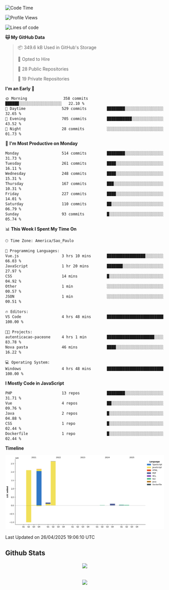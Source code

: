  
<!--START_SECTION:waka-->
![Code Time](http://img.shields.io/badge/Code%20Time-1%2C869%20hrs%2041%20mins-blue)

![Profile Views](http://img.shields.io/badge/Profile%20Views-3-blue)

![Lines of code](https://img.shields.io/badge/From%20Hello%20World%20I%27ve%20Written-7.2%20million%20lines%20of%20code-blue)

**🐱 My GitHub Data** 

> 📦 349.6 kB Used in GitHub's Storage 
 > 
> 💼 Opted to Hire
 > 
> 📜 28 Public Repositories 
 > 
> 🔑 19 Private Repositories 
 > 
**I'm an Early 🐤** 

```text
🌞 Morning                358 commits         ██████░░░░░░░░░░░░░░░░░░░   22.10 % 
🌆 Daytime                529 commits         ████████░░░░░░░░░░░░░░░░░   32.65 % 
🌃 Evening                705 commits         ███████████░░░░░░░░░░░░░░   43.52 % 
🌙 Night                  28 commits          ░░░░░░░░░░░░░░░░░░░░░░░░░   01.73 % 
```
📅 **I'm Most Productive on Monday** 

```text
Monday                   514 commits         ████████░░░░░░░░░░░░░░░░░   31.73 % 
Tuesday                  261 commits         ████░░░░░░░░░░░░░░░░░░░░░   16.11 % 
Wednesday                248 commits         ████░░░░░░░░░░░░░░░░░░░░░   15.31 % 
Thursday                 167 commits         ███░░░░░░░░░░░░░░░░░░░░░░   10.31 % 
Friday                   227 commits         ████░░░░░░░░░░░░░░░░░░░░░   14.01 % 
Saturday                 110 commits         ██░░░░░░░░░░░░░░░░░░░░░░░   06.79 % 
Sunday                   93 commits          █░░░░░░░░░░░░░░░░░░░░░░░░   05.74 % 
```


📊 **This Week I Spent My Time On** 

```text
🕑︎ Time Zone: America/Sao_Paulo

💬 Programming Languages: 
Vue.js                   3 hrs 10 mins       █████████████████░░░░░░░░   66.03 % 
JavaScript               1 hr 20 mins        ███████░░░░░░░░░░░░░░░░░░   27.97 % 
CSS                      14 mins             █░░░░░░░░░░░░░░░░░░░░░░░░   04.92 % 
Other                    1 min               ░░░░░░░░░░░░░░░░░░░░░░░░░   00.57 % 
JSON                     1 min               ░░░░░░░░░░░░░░░░░░░░░░░░░   00.51 % 

🔥 Editors: 
VS Code                  4 hrs 48 mins       █████████████████████████   100.00 % 

🐱‍💻 Projects: 
autenticacao-paceone     4 hrs 1 min         █████████████████████░░░░   83.78 % 
Nova pasta               46 mins             ████░░░░░░░░░░░░░░░░░░░░░   16.22 % 

💻 Operating System: 
Windows                  4 hrs 48 mins       █████████████████████████   100.00 % 
```

**I Mostly Code in JavaScript** 

```text
PHP                      13 repos            ████████░░░░░░░░░░░░░░░░░   31.71 % 
Vue                      4 repos             ██░░░░░░░░░░░░░░░░░░░░░░░   09.76 % 
Java                     2 repos             █░░░░░░░░░░░░░░░░░░░░░░░░   04.88 % 
CSS                      1 repo              █░░░░░░░░░░░░░░░░░░░░░░░░   02.44 % 
Dockerfile               1 repo              █░░░░░░░░░░░░░░░░░░░░░░░░   02.44 % 
```



**Timeline**

![Lines of Code chart](https://raw.githubusercontent.com/MaueDev/MaueDev/main/assets/bar_graph.png)


 Last Updated on 26/04/2025 19:06:10 UTC
<!--END_SECTION:waka-->

## Github Stats  
<div align="center"><img src="https://github-readme-stats.vercel.app/api/top-langs/?username=MaueDev&hide_border=true&layout=compact" align="center" /></div>  

<br/>  

<br/>  

<div align="center">
<img src="https://komarev.com/ghpvc/?username=MaueDev&&style=flat-square" align="center" />
</div>  
  
